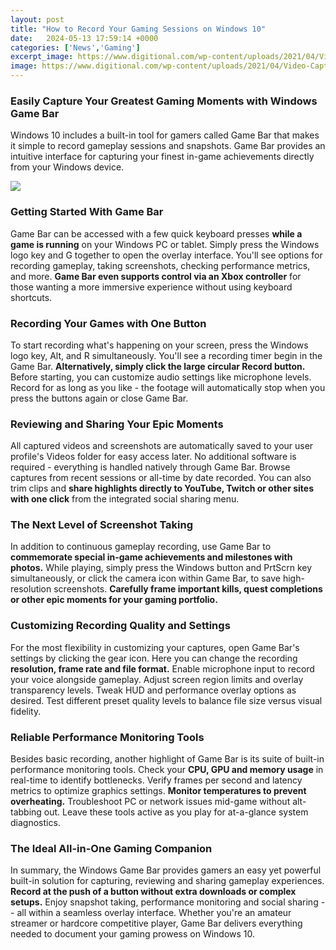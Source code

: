 ```yaml
---
layout: post
title: "How to Record Your Gaming Sessions on Windows 10"
date:   2024-05-13 17:59:14 +0000
categories: ['News','Gaming']
excerpt_image: https://www.digitional.com/wp-content/uploads/2021/04/Video-Capture-Feat.jpg
image: https://www.digitional.com/wp-content/uploads/2021/04/Video-Capture-Feat.jpg
---
```


### Easily Capture Your Greatest Gaming Moments with Windows Game Bar
Windows 10 includes a built-in tool for gamers called Game Bar that makes it simple to record gameplay sessions and snapshots. Game Bar provides an intuitive interface for capturing your finest in-game achievements directly from your Windows device. 

![](https://cdn.windowsreport.com/wp-content/uploads/2018/11/Bandicam-best-YouTube-game-recording-software-1.jpg)
### Getting Started With Game Bar
Game Bar can be accessed with a few quick keyboard presses **while a game is running** on your Windows PC or tablet. Simply press the Windows logo key and G together to open the overlay interface. You'll see options for recording gameplay, taking screenshots, checking performance metrics, and more. **Game Bar even supports control via an Xbox controller** for those wanting a more immersive experience without using keyboard shortcuts.
### Recording Your Games with One Button
To start recording what's happening on your screen, press the Windows logo key, Alt, and R simultaneously. You'll see a recording timer begin in the Game Bar. **Alternatively, simply click the large circular Record button.** Before starting, you can customize audio settings like microphone levels. Record for as long as you like - the footage will automatically stop when you press the buttons again or close Game Bar. 
### Reviewing and Sharing Your Epic Moments
All captured videos and screenshots are automatically saved to your user profile's Videos folder for easy access later. No additional software is required - everything is handled natively through Game Bar. Browse captures from recent sessions or all-time by date recorded. You can also trim clips and **share highlights directly to YouTube, Twitch or other sites with one click** from the integrated social sharing menu.
### The Next Level of Screenshot Taking 
In addition to continuous gameplay recording, use Game Bar to **commemorate special in-game achievements and milestones with photos.** While playing, simply press the Windows button and PrtScrn key simultaneously, or click the camera icon within Game Bar, to save high-resolution screenshots. **Carefully frame important kills, quest completions or other epic moments for your gaming portfolio.**
### Customizing Recording Quality and Settings
For the most flexibility in customizing your captures, open Game Bar's settings by clicking the gear icon. Here you can change the recording **resolution, frame rate and file format.** Enable microphone input to record your voice alongside gameplay. Adjust screen region limits and overlay transparency levels. Tweak HUD and performance overlay options as desired. Test different preset quality levels to balance file size versus visual fidelity. 
### Reliable Performance Monitoring Tools
Besides basic recording, another highlight of Game Bar is its suite of built-in performance monitoring tools. Check your **CPU, GPU and memory usage** in real-time to identify bottlenecks. Verify frames per second and latency metrics to optimize graphics settings. **Monitor temperatures to prevent overheating.** Troubleshoot PC or network issues mid-game without alt-tabbing out. Leave these tools active as you play for at-a-glance system diagnostics.
### The Ideal All-in-One Gaming Companion
In summary, the Windows Game Bar provides gamers an easy yet powerful built-in solution for capturing, reviewing and sharing gameplay experiences. **Record at the push of a button without extra downloads or complex setups.** Enjoy snapshot taking, performance monitoring and social sharing -- all within a seamless overlay interface. Whether you're an amateur streamer or hardcore competitive player, Game Bar delivers everything needed to document your gaming prowess on Windows 10.